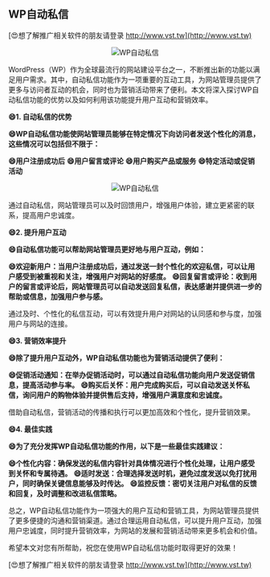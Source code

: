 ## **WP自动私信**

[😍想了解推广相关软件的朋友请登录 http://www.vst.tw](http://www.vst.tw)

 <center><img src="https://vst.tw/MP4/tuiguang/png/6.png" alt="WP自动私信"></center>

WordPress（WP）作为全球最流行的网站建设平台之一，不断推出新的功能以满足用户需求。其中，自动私信功能作为一项重要的互动工具，为网站管理员提供了更多与访问者互动的机会，同时也为营销活动带来了便利。本文将深入探讨WP自动私信功能的优势以及如何利用该功能提升用户互动和营销效率。

**😄1. 自动私信的优势**

**😄WP自动私信功能使网站管理员能够在特定情况下向访问者发送个性化的消息，这些情况可以包括但不限于：**

**😄用户注册成功后**
**😄用户留言或评论**
**😄用户购买产品或服务**
**😄特定活动或促销活动**

 <center><img src="https://vst.tw/MP4/tuiguang/png/0.png" alt="WP自动私信"></center>

通过自动私信，网站管理员可以及时回馈用户，增强用户体验，建立更紧密的联系，提高用户忠诚度。

**😄2. 提升用户互动**

**😄自动私信功能可以帮助网站管理员更好地与用户互动，例如：**

**😄欢迎新用户：当用户注册成功后，通过发送一封个性化的欢迎私信，可以让用户感受到被重视和关注，增强用户对网站的好感度。**
**😄回复留言或评论：收到用户的留言或评论后，网站管理员可以自动发送回复私信，表达感谢并提供进一步的帮助或信息，加强用户参与感。**

通过及时、个性化的私信互动，可以有效提升用户对网站的认同感和参与度，加强用户与网站的连接。

**😄3. 营销效率提升**

**😄除了提升用户互动外，WP自动私信功能也为营销活动提供了便利：**

**😄促销活动通知：在举办促销活动时，可以通过自动私信功能向用户发送促销信息，提高活动参与率。**
**😄购买后关怀：用户完成购买后，可以自动发送关怀私信，询问用户的购物体验并提供售后支持，增强用户满意度和忠诚度。**

借助自动私信，营销活动的传播和执行可以更加高效和个性化，提升营销效果。

**😄4. 最佳实践**

**😄为了充分发挥WP自动私信功能的作用，以下是一些最佳实践建议：**

**😄个性化内容：确保发送的私信内容针对具体情况进行个性化处理，让用户感受到关怀和专属待遇。**
**😄适时发送：合理选择发送时机，避免过度发送以免打扰用户，同时确保关键信息能够及时传达。**
**😄监控反馈：密切关注用户对私信的反馈和回复，及时调整和改进私信策略。**

总之，WP自动私信功能作为一项强大的用户互动和营销工具，为网站管理员提供了更多便捷的沟通和营销渠道。通过合理运用自动私信，可以提升用户互动，加强用户忠诚度，同时提升营销效率，为网站的发展和营销活动带来更多机会和价值。

希望本文对您有所帮助，祝您在使用WP自动私信功能时取得更好的效果！

[😍想了解推广相关软件的朋友请登录 http://www.vst.tw](http://www.vst.tw)



